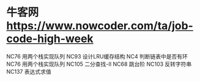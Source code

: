 # 牛客网  https://www.nowcoder.com/ta/job-code-high-week
NC76	用两个栈实现队列
NC93	设计LRU缓存结构
NC4	    判断链表中是否有环
NC76	用两个栈实现队列
NC105	二分查找-II
NC68    跳台阶
NC103   反转字符串
NC137	表达式求值